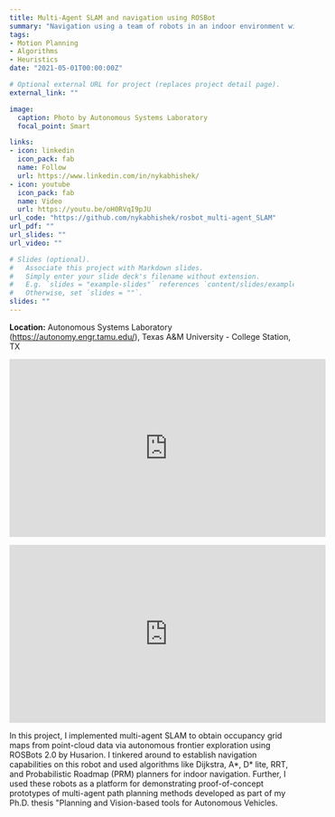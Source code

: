 ```yaml
---
title: Multi-Agent SLAM and navigation using ROSBot
summary: "Navigation using a team of robots in an indoor environment with obtacles"
tags:
- Motion Planning
- Algorithms
- Heuristics
date: "2021-05-01T00:00:00Z"

# Optional external URL for project (replaces project detail page).
external_link: ""

image:
  caption: Photo by Autonomous Systems Laboratory
  focal_point: Smart

links:
- icon: linkedin
  icon_pack: fab
  name: Follow
  url: https://www.linkedin.com/in/nykabhishek/
- icon: youtube
  icon_pack: fab
  name: Video
  url: https://youtu.be/oH0RVqI9pJU
url_code: "https://github.com/nykabhishek/rosbot_multi-agent_SLAM"
url_pdf: ""
url_slides: ""
url_video: ""

# Slides (optional).
#   Associate this project with Markdown slides.
#   Simply enter your slide deck's filename without extension.
#   E.g. `slides = "example-slides"` references `content/slides/example-slides.md`.
#   Otherwise, set `slides = ""`.
slides: ""
---
```


<b>Location:</b> Autonomous Systems Laboratory (https://autonomy.engr.tamu.edu/), Texas A&M University - College Station, TX

<!-- <p>
    <img src='/images/rosbots.jpg'>
    <small> ROSBots by Husarion </small>
</p> -->

<p>
    <iframe width="560" height="315" src="https://www.youtube.com/embed/oH0RVqI9pJU" title="YouTube video player" frameborder="0" allow="accelerometer; autoplay; clipboard-write; encrypted-media; gyroscope; picture-in-picture" allowfullscreen></iframe>
</p>

<p>
    <iframe width="560" height="315" src="https://www.youtube.com/embed/CRFiTtZXsXA" title="YouTube video player" frameborder="0" allow="accelerometer; autoplay; clipboard-write; encrypted-media; gyroscope; picture-in-picture" allowfullscreen></iframe>
</p>

In this project, I implemented multi-agent SLAM to obtain occupancy grid maps from point-cloud data via autonomous frontier exploration using ROSBots 2.0 by Husarion. I tinkered around to establish navigation capabilities on this robot and used algorithms like Dijkstra, A*, D* lite, RRT, and Probabilistic Roadmap (PRM) planners for indoor navigation. Further, I used these robots as a platform for demonstrating proof-of-concept prototypes of multi-agent path planning methods developed as part of my Ph.D. thesis "Planning and Vision-based tools for Autonomous Vehicles.